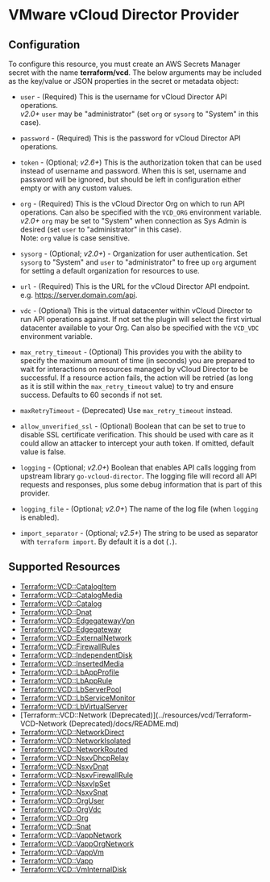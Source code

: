 # VMware vCloud Director Provider

## Configuration

To configure this resource, you must create an AWS Secrets Manager secret with the name **terraform/vcd**. The below arguments may be included as the key/value or JSON properties in the secret or metadata object:

* `user` - (Required) This is the username for vCloud Director API operations.  
  *v2.0+* `user` may be "administrator" (set `org` or `sysorg` to "System" in this case).
  
* `password` - (Required) This is the password for vCloud Director API operations.
  
* `token` - (Optional; *v2.6+*) This is the authorization token that can be used
   instead of username and password. When this is set, username and password will
    be ignored, but should be left in configuration either empty or with any custom values.
    
* `org` - (Required) This is the vCloud Director Org on which to run API
  operations. Can also be specified with the `VCD_ORG` environment
  variable.  
  *v2.0+* `org` may be set to "System" when connection as Sys Admin is desired
  (set `user` to "administrator" in this case).  
  Note: `org` value is case sensitive.
  
* `sysorg` - (Optional; *v2.0+*) - Organization for user authentication. Set `sysorg` to "System" and
   `user` to "administrator" to free up `org` argument for setting a default organization
   for resources to use.
   
* `url` - (Required) This is the URL for the vCloud Director API endpoint. e.g.
  https://server.domain.com/api.
  
* `vdc` - (Optional) This is the virtual datacenter within vCloud Director to run
  API operations against. If not set the plugin will select the first virtual
  datacenter available to your Org. Can also be specified with the `VCD_VDC` environment
  variable.
  
* `max_retry_timeout` - (Optional) This provides you with the ability to specify the maximum
  amount of time (in seconds) you are prepared to wait for interactions on resources managed
  by vCloud Director to be successful. If a resource action fails, the action will be retried
  (as long as it is still within the `max_retry_timeout` value) to try and ensure success.
  Defaults to 60 seconds if not set.
  
* `maxRetryTimeout` - (Deprecated) Use `max_retry_timeout` instead.

* `allow_unverified_ssl` - (Optional) Boolean that can be set to true to
  disable SSL certificate verification. This should be used with care as it
  could allow an attacker to intercept your auth token. If omitted, default
  value is false.

* `logging` - (Optional; *v2.0+*) Boolean that enables API calls logging from upstream library `go-vcloud-director`. 
   The logging file will record all API requests and responses, plus some debug information that is part of this 
   provider.

* `logging_file` - (Optional; *v2.0+*) The name of the log file (when `logging` is enabled).
  
* `import_separator` - (Optional; *v2.5+*) The string to be used as separator with `terraform import`. By default
  it is a dot (`.`).


## Supported Resources

* [Terraform::VCD::CatalogItem](../resources/vcd/Terraform-VCD-CatalogItem/docs/README.md)
* [Terraform::VCD::CatalogMedia](../resources/vcd/Terraform-VCD-CatalogMedia/docs/README.md)
* [Terraform::VCD::Catalog](../resources/vcd/Terraform-VCD-Catalog/docs/README.md)
* [Terraform::VCD::Dnat](../resources/vcd/Terraform-VCD-Dnat/docs/README.md)
* [Terraform::VCD::EdgegatewayVpn](../resources/vcd/Terraform-VCD-EdgegatewayVpn/docs/README.md)
* [Terraform::VCD::Edgegateway](../resources/vcd/Terraform-VCD-Edgegateway/docs/README.md)
* [Terraform::VCD::ExternalNetwork](../resources/vcd/Terraform-VCD-ExternalNetwork/docs/README.md)
* [Terraform::VCD::FirewallRules](../resources/vcd/Terraform-VCD-FirewallRules/docs/README.md)
* [Terraform::VCD::IndependentDisk](../resources/vcd/Terraform-VCD-IndependentDisk/docs/README.md)
* [Terraform::VCD::InsertedMedia](../resources/vcd/Terraform-VCD-InsertedMedia/docs/README.md)
* [Terraform::VCD::LbAppProfile](../resources/vcd/Terraform-VCD-LbAppProfile/docs/README.md)
* [Terraform::VCD::LbAppRule](../resources/vcd/Terraform-VCD-LbAppRule/docs/README.md)
* [Terraform::VCD::LbServerPool](../resources/vcd/Terraform-VCD-LbServerPool/docs/README.md)
* [Terraform::VCD::LbServiceMonitor](../resources/vcd/Terraform-VCD-LbServiceMonitor/docs/README.md)
* [Terraform::VCD::LbVirtualServer](../resources/vcd/Terraform-VCD-LbVirtualServer/docs/README.md)
* [Terraform::VCD::Network (Deprecated)](../resources/vcd/Terraform-VCD-Network (Deprecated)/docs/README.md)
* [Terraform::VCD::NetworkDirect](../resources/vcd/Terraform-VCD-NetworkDirect/docs/README.md)
* [Terraform::VCD::NetworkIsolated](../resources/vcd/Terraform-VCD-NetworkIsolated/docs/README.md)
* [Terraform::VCD::NetworkRouted](../resources/vcd/Terraform-VCD-NetworkRouted/docs/README.md)
* [Terraform::VCD::NsxvDhcpRelay](../resources/vcd/Terraform-VCD-NsxvDhcpRelay/docs/README.md)
* [Terraform::VCD::NsxvDnat](../resources/vcd/Terraform-VCD-NsxvDnat/docs/README.md)
* [Terraform::VCD::NsxvFirewallRule](../resources/vcd/Terraform-VCD-NsxvFirewallRule/docs/README.md)
* [Terraform::VCD::NsxvIpSet](../resources/vcd/Terraform-VCD-NsxvIpSet/docs/README.md)
* [Terraform::VCD::NsxvSnat](../resources/vcd/Terraform-VCD-NsxvSnat/docs/README.md)
* [Terraform::VCD::OrgUser](../resources/vcd/Terraform-VCD-OrgUser/docs/README.md)
* [Terraform::VCD::OrgVdc](../resources/vcd/Terraform-VCD-OrgVdc/docs/README.md)
* [Terraform::VCD::Org](../resources/vcd/Terraform-VCD-Org/docs/README.md)
* [Terraform::VCD::Snat](../resources/vcd/Terraform-VCD-Snat/docs/README.md)
* [Terraform::VCD::VappNetwork](../resources/vcd/Terraform-VCD-VappNetwork/docs/README.md)
* [Terraform::VCD::VappOrgNetwork](../resources/vcd/Terraform-VCD-VappOrgNetwork/docs/README.md)
* [Terraform::VCD::VappVm](../resources/vcd/Terraform-VCD-VappVm/docs/README.md)
* [Terraform::VCD::Vapp](../resources/vcd/Terraform-VCD-Vapp/docs/README.md)
* [Terraform::VCD::VmInternalDisk](../resources/vcd/Terraform-VCD-VmInternalDisk/docs/README.md)